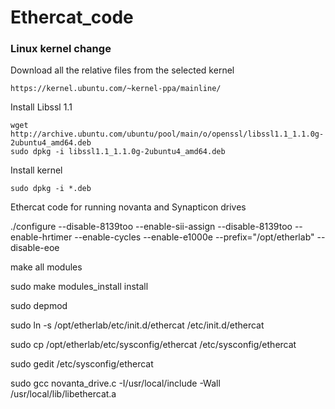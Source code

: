 # Ethercat_code

### Linux kernel change
Download all the relative files from the selected kernel

```
https://kernel.ubuntu.com/~kernel-ppa/mainline/
```
Install Libssl 1.1
```
wget http://archive.ubuntu.com/ubuntu/pool/main/o/openssl/libssl1.1_1.1.0g-2ubuntu4_amd64.deb
sudo dpkg -i libssl1.1_1.1.0g-2ubuntu4_amd64.deb
```
Install kernel  
```
sudo dpkg -i *.deb
```



Ethercat code for running novanta and Synapticon drives

./configure --disable-8139too --enable-sii-assign --disable-8139too --enable-hrtimer --enable-cycles --enable-e1000e --prefix="/opt/etherlab" --disable-eoe

make all modules

sudo make modules_install install

sudo depmod

sudo ln -s /opt/etherlab/etc/init.d/ethercat /etc/init.d/ethercat

sudo cp /opt/etherlab/etc/sysconfig/ethercat /etc/sysconfig/ethercat

sudo gedit /etc/sysconfig/ethercat

sudo gcc novanta_drive.c -I/usr/local/include -Wall /usr/local/lib/libethercat.a
